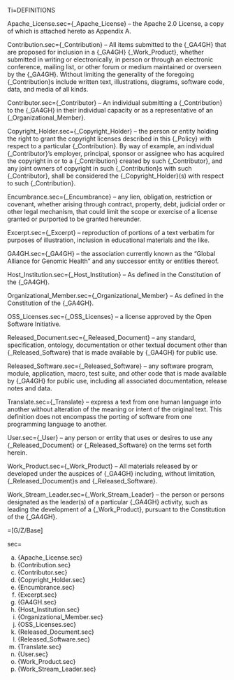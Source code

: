 Ti=DEFINITIONS

Apache_License.sec={_Apache_License} – the Apache 2.0 License, a copy of which is attached hereto as Appendix A.

Contribution.sec={_Contribution} – All items submitted to the {_GA4GH} that are proposed for inclusion in a {_GA4GH} {_Work_Product}, whether submitted in writing or electronically, in person or through an electronic conference, mailing list, or other forum or medium maintained or overseen by the {_GA4GH}.  Without limiting the generality of the foregoing {_Contribution}s include written text, illustrations, diagrams, software code, data, and media of all kinds. 

Contributor.sec={_Contributor} – An individual submitting a {_Contribution} to the {_GA4GH} in their individual capacity or as a representative of an {_Organizational_Member}.

Copyright_Holder.sec={_Copyright_Holder} – the person or entity holding the right to grant the copyright licenses described in this {_Policy} with respect to a particular {_Contribution}.  By way of example, an individual {_Contributor}’s employer, principal, sponsor or assignee who has acquired the copyright in or to a {_Contribution} created by such {_Contributor}, and any joint owners of copyright in such {_Contribution}s with such {_Contributor}, shall be considered the {_Copyright_Holder}(s) with respect to such {_Contribution}.

Encumbrance.sec={_Encumbrance} – any lien, obligation, restriction or covenant, whether arising through contract, property, debt, judicial order or other legal mechanism, that could limit the scope or exercise of a license granted or purported to be granted hereunder.

Excerpt.sec={_Excerpt} – reproduction of portions of a text verbatim for purposes of illustration, inclusion in educational materials and the like. 

GA4GH.sec={_GA4GH} – the association currently known as the “Global Alliance for Genomic Health” and any successor entity or entities thereof.

Host_Institution.sec={_Host_Institution} – As defined in the Constitution of the {_GA4GH}.

Organizational_Member.sec={_Organizational_Member} – As defined in the Constitution of the {_GA4GH}. 

OSS_Licenses.sec={_OSS_Licenses} – a license approved by the Open Software Initiative.

Released_Document.sec={_Released_Document} – any standard, specification, ontology, documentation or other textual document other than {_Released_Software} that is made available by {_GA4GH} for public use. 

Released_Software.sec={_Released_Software} – any software program, module, application, macro, test suite, and other code that is made available by {_GA4GH} for public use, including all associated documentation, release notes and data.

Translate.sec={_Translate} – express a text from one human language into another without alteration of the meaning or intent of the original text. This definition does not encompass the porting of software from one programming language to another.

User.sec={_User} – any person or entity that uses or desires to use any {_Released_Document} or {_Released_Software} on the terms set forth herein.

Work_Product.sec={_Work_Product} – All materials released by or developed  under the auspices of {_GA4GH} including, without limitation, {_Released_Document}s and {_Released_Software}.

Work_Stream_Leader.sec={_Work_Stream_Leader} – the person or persons designated as the leader(s) of a particular {_GA4GH} activity, such as leading the development of a {_Work_Product}, pursuant to the Constitution of the {_GA4GH}.

=[G/Z/Base]

sec=<ol type="a"><li>{Apache_License.sec}<li>{Contribution.sec}<li>{Contributor.sec}<li>{Copyright_Holder.sec}<li>{Encumbrance.sec}<li>{Excerpt.sec}<li>{GA4GH.sec}<li>{Host_Institution.sec}<li>{Organizational_Member.sec}<li>{OSS_Licenses.sec}<li>{Released_Document.sec}<li>{Released_Software.sec}<li>{Translate.sec}<li>{User.sec}<li>{Work_Product.sec}<li>{Work_Stream_Leader.sec}</ol>
